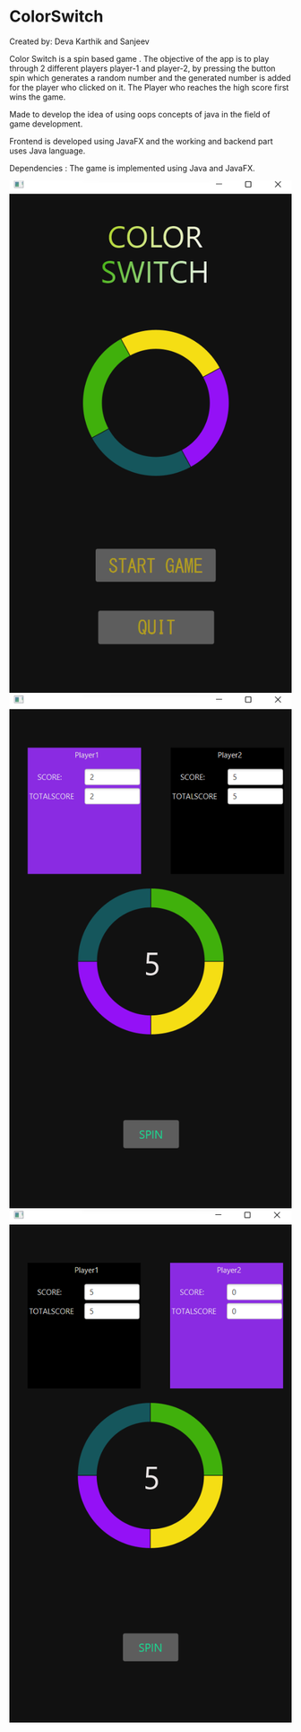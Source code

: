 # ColorSwitch
Created by: Deva Karthik and Sanjeev

Color Switch is a spin based game . The objective of the app is to play through 2 different players player-1 and player-2, by pressing the button spin which generates a random number and the generated number is added for the player who clicked on it.
The Player who reaches the high score first wins the game.

Made to develop the idea of using oops concepts of java in the field of game development. 

Frontend is developed using JavaFX and the working and backend part uses Java language.
 
Dependencies : 
The game is implemented using Java and JavaFX.



![](Images/project1.png)
![](Images/project2.png)
![](Images/project3.png)

